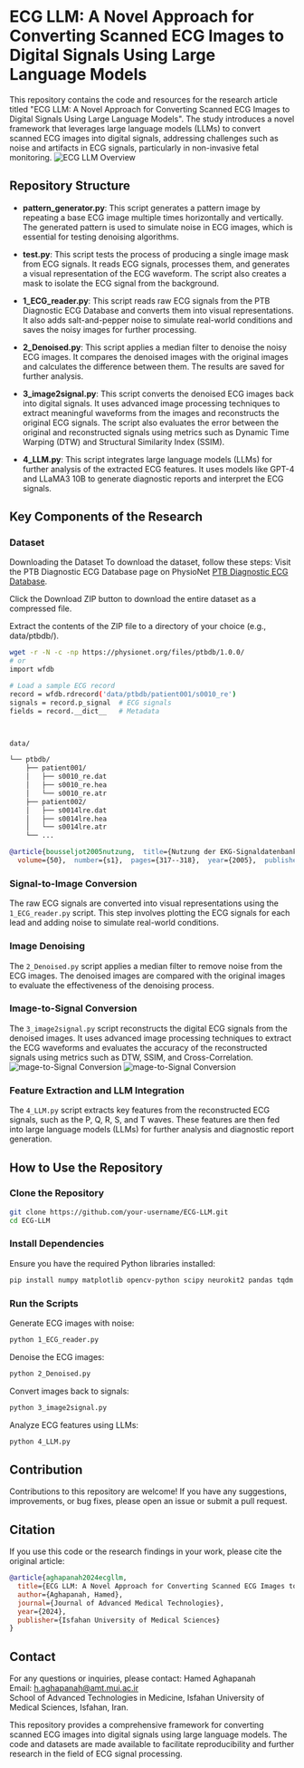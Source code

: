 # ECG LLM: A Novel Approach for Converting Scanned ECG Images to Digital Signals Using Large Language Models

This repository contains the code and resources for the research article titled "ECG LLM: A Novel Approach for Converting Scanned ECG Images to Digital Signals Using Large Language Models". The study introduces a novel framework that leverages large language models (LLMs) to convert scanned ECG images into digital signals, addressing challenges such as noise and artifacts in ECG signals, particularly in non-invasive fetal monitoring.
![ECG LLM Overview](https://github.com/Hamed-Aghapanah/ECG_LLM/blob/main/FIGs.png)
## Repository Structure

- **pattern_generator.py**: This script generates a pattern image by repeating a base ECG image multiple times horizontally and vertically. The generated pattern is used to simulate noise in ECG images, which is essential for testing denoising algorithms.
  
- **test.py**: This script tests the process of producing a single image mask from ECG signals. It reads ECG signals, processes them, and generates a visual representation of the ECG waveform. The script also creates a mask to isolate the ECG signal from the background.

- **1_ECG_reader.py**: This script reads raw ECG signals from the PTB Diagnostic ECG Database and converts them into visual representations. It also adds salt-and-pepper noise to simulate real-world conditions and saves the noisy images for further processing.

- **2_Denoised.py**: This script applies a median filter to denoise the noisy ECG images. It compares the denoised images with the original images and calculates the difference between them. The results are saved for further analysis.

- **3_image2signal.py**: This script converts the denoised ECG images back into digital signals. It uses advanced image processing techniques to extract meaningful waveforms from the images and reconstructs the original ECG signals. The script also evaluates the error between the original and reconstructed signals using metrics such as Dynamic Time Warping (DTW) and Structural Similarity Index (SSIM).

- **4_LLM.py**: This script integrates large language models (LLMs) for further analysis of the extracted ECG features. It uses models like GPT-4 and LLaMA3 10B to generate diagnostic reports and interpret the ECG signals.

## Key Components of the Research

### Dataset 
Downloading the Dataset
To download the dataset, follow these steps:
Visit the PTB Diagnostic ECG Database page on PhysioNet [PTB Diagnostic ECG Database](https://physionet.org/content/ptbdb/1.0.0/ "PTB Diagnostic ECG Database").

Click the Download ZIP button to download the entire dataset as a compressed file.

Extract the contents of the ZIP file to a directory of your choice (e.g., data/ptbdb/).
```bash
wget -r -N -c -np https://physionet.org/files/ptbdb/1.0.0/
# or 
import wfdb

# Load a sample ECG record
record = wfdb.rdrecord('data/ptbdb/patient001/s0010_re')
signals = record.p_signal  # ECG signals
fields = record.__dict__   # Metadata



data/

└── ptbdb/
    ├── patient001/
    │   ├── s0010_re.dat
    │   ├── s0010_re.hea
    │   └── s0010_re.atr
    ├── patient002/
    │   ├── s0014lre.dat
    │   ├── s0014lre.hea
    │   └── s0014lre.atr
    └── ...
```

```bibtex
@article{bousseljot2005nutzung,  title={Nutzung der EKG-Signaldatenbank CARDIODAT der PTB über das Internet},  author={Bousseljot, R and Kreiseler, D and Schnabel, A},  journal={Biomedizinische Technik/Biomedical Engineering},
  volume={50},  number={s1},  pages={317--318},  year={2005},  publisher={De Gruyter}}
```
### Signal-to-Image Conversion
The raw ECG signals are converted into visual representations using the `1_ECG_reader.py` script. This step involves plotting the ECG signals for each lead and adding noise to simulate real-world conditions.

### Image Denoising
The `2_Denoised.py` script applies a median filter to remove noise from the ECG images. The denoised images are compared with the original images to evaluate the effectiveness of the denoising process.

### Image-to-Signal Conversion
The `3_image2signal.py` script reconstructs the digital ECG signals from the denoised images. It uses advanced image processing techniques to extract the ECG waveforms and evaluates the accuracy of the reconstructed signals using metrics such as DTW, SSIM, and Cross-Correlation.
![mage-to-Signal Conversion](https://github.com/Hamed-Aghapanah/ECG_LLM/blob/main/Picture1.png)
![mage-to-Signal Conversion](https://github.com/Hamed-Aghapanah/ECG_LLM/blob/main/7_result2/patient001%20lead%20i.png)


### Feature Extraction and LLM Integration
The `4_LLM.py` script extracts key features from the reconstructed ECG signals, such as the P, Q, R, S, and T waves. These features are then fed into large language models (LLMs) for further analysis and diagnostic report generation.

## How to Use the Repository

### Clone the Repository
```bash
git clone https://github.com/your-username/ECG-LLM.git
cd ECG-LLM
```

### Install Dependencies
Ensure you have the required Python libraries installed:
```bash
pip install numpy matplotlib opencv-python scipy neurokit2 pandas tqdm wfdb
```

### Run the Scripts
Generate ECG images with noise:
```bash
python 1_ECG_reader.py
```

Denoise the ECG images:
```bash
python 2_Denoised.py
```

Convert images back to signals:
```bash
python 3_image2signal.py
```

Analyze ECG features using LLMs:
```bash
python 4_LLM.py
```

## Contribution
Contributions to this repository are welcome! If you have any suggestions, improvements, or bug fixes, please open an issue or submit a pull request.

## Citation
If you use this code or the research findings in your work, please cite the original article:
```bibtex
@article{aghapanah2024ecgllm,
  title={ECG LLM: A Novel Approach for Converting Scanned ECG Images to Digital Signals Using Large Language Models},
  author={Aghapanah, Hamed},
  journal={Journal of Advanced Medical Technologies},
  year={2024},
  publisher={Isfahan University of Medical Sciences}
}
```

## Contact
For any questions or inquiries, please contact:
Hamed Aghapanah  
Email: h.aghapanah@amt.mui.ac.ir  
School of Advanced Technologies in Medicine, Isfahan University of Medical Sciences, Isfahan, Iran.

This repository provides a comprehensive framework for converting scanned ECG images into digital signals using large language models. The code and datasets are made available to facilitate reproducibility and further research in the field of ECG signal processing.
